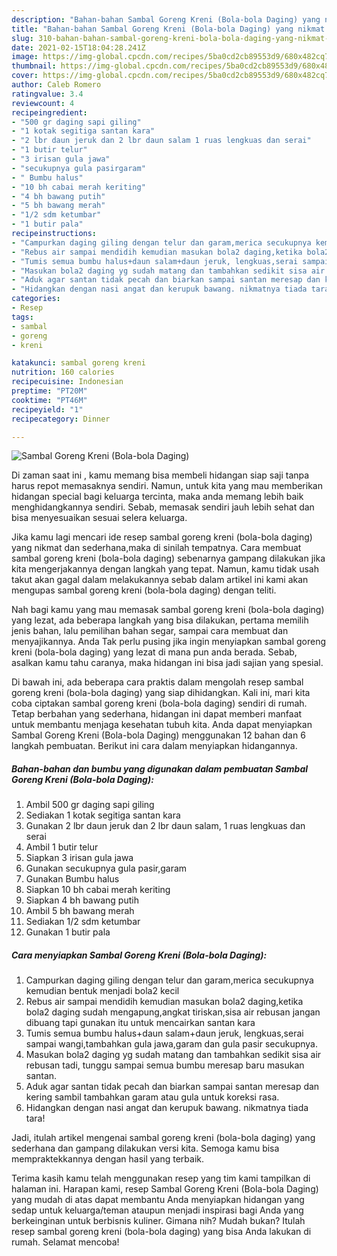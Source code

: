 ```yaml
---
description: "Bahan-bahan Sambal Goreng Kreni (Bola-bola Daging) yang nikmat dan Mudah Dibuat"
title: "Bahan-bahan Sambal Goreng Kreni (Bola-bola Daging) yang nikmat dan Mudah Dibuat"
slug: 310-bahan-bahan-sambal-goreng-kreni-bola-bola-daging-yang-nikmat-dan-mudah-dibuat
date: 2021-02-15T18:04:28.241Z
image: https://img-global.cpcdn.com/recipes/5ba0cd2cb89553d9/680x482cq70/sambal-goreng-kreni-bola-bola-daging-foto-resep-utama.jpg
thumbnail: https://img-global.cpcdn.com/recipes/5ba0cd2cb89553d9/680x482cq70/sambal-goreng-kreni-bola-bola-daging-foto-resep-utama.jpg
cover: https://img-global.cpcdn.com/recipes/5ba0cd2cb89553d9/680x482cq70/sambal-goreng-kreni-bola-bola-daging-foto-resep-utama.jpg
author: Caleb Romero
ratingvalue: 3.4
reviewcount: 4
recipeingredient:
- "500 gr daging sapi giling"
- "1 kotak segitiga santan kara"
- "2 lbr daun jeruk dan 2 lbr daun salam 1 ruas lengkuas dan serai"
- "1 butir telur"
- "3 irisan gula jawa"
- "secukupnya gula pasirgaram"
- " Bumbu halus"
- "10 bh cabai merah keriting"
- "4 bh bawang putih"
- "5 bh bawang merah"
- "1/2 sdm ketumbar"
- "1 butir pala"
recipeinstructions:
- "Campurkan daging giling dengan telur dan garam,merica secukupnya kemudian bentuk menjadi bola2 kecil"
- "Rebus air sampai mendidih kemudian masukan bola2 daging,ketika bola2 daging sudah mengapung,angkat tiriskan,sisa air rebusan jangan dibuang tapi gunakan itu untuk mencairkan santan kara"
- "Tumis semua bumbu halus+daun salam+daun jeruk, lengkuas,serai sampai wangi,tambahkan gula jawa,garam dan gula pasir secukupnya."
- "Masukan bola2 daging yg sudah matang dan tambahkan sedikit sisa air rebusan tadi, tunggu sampai semua bumbu meresap baru masukan santan."
- "Aduk agar santan tidak pecah dan biarkan sampai santan meresap dan kering sambil tambahkan garam atau gula untuk koreksi rasa."
- "Hidangkan dengan nasi angat dan kerupuk bawang. nikmatnya tiada tara!"
categories:
- Resep
tags:
- sambal
- goreng
- kreni

katakunci: sambal goreng kreni 
nutrition: 160 calories
recipecuisine: Indonesian
preptime: "PT20M"
cooktime: "PT46M"
recipeyield: "1"
recipecategory: Dinner

---
```



![Sambal Goreng Kreni (Bola-bola Daging)](https://img-global.cpcdn.com/recipes/5ba0cd2cb89553d9/680x482cq70/sambal-goreng-kreni-bola-bola-daging-foto-resep-utama.jpg)

Di zaman  saat ini , kamu memang bisa membeli hidangan siap saji tanpa harus repot memasaknya sendiri. Namun, untuk kita yang mau memberikan hidangan special bagi keluarga tercinta, maka anda memang lebih baik menghidangkannya sendiri. Sebab, memasak sendiri jauh lebih sehat dan bisa menyesuaikan sesuai selera keluarga.

Jika kamu lagi mencari ide resep sambal goreng kreni (bola-bola daging) yang nikmat dan sederhana,maka di sinilah tempatnya. Cara membuat sambal goreng kreni (bola-bola daging)  sebenarnya gampang dilakukan jika kita mengerjakannya dengan langkah yang tepat. Namun, kamu tidak usah takut akan gagal dalam melakukannya 
sebab dalam artikel ini kami akan mengupas sambal goreng kreni (bola-bola daging) dengan teliti.  



Nah bagi kamu yang mau memasak sambal goreng kreni (bola-bola daging) yang lezat, ada beberapa langkah yang bisa dilakukan, pertama memilih jenis bahan, lalu pemilihan bahan segar, sampai cara membuat dan menyajikannya. Anda Tak perlu pusing jika ingin menyiapkan sambal goreng kreni (bola-bola daging) yang lezat di mana pun anda berada. Sebab, asalkan kamu  tahu caranya, maka hidangan ini bisa jadi sajian yang spesial.

Di bawah ini, ada beberapa cara praktis  dalam mengolah resep sambal goreng kreni (bola-bola daging) yang siap dihidangkan. Kali ini, mari kita coba ciptakan sambal goreng kreni (bola-bola daging) sendiri di rumah. Tetap berbahan yang sederhana, hidangan ini dapat memberi manfaat untuk membantu menjaga kesehatan tubuh kita. Anda dapat menyiapkan Sambal Goreng Kreni (Bola-bola Daging) menggunakan 12 bahan dan 6 langkah pembuatan. Berikut ini cara dalam menyiapkan hidangannya.

<!--inarticleads1-->

##### Bahan-bahan dan bumbu yang digunakan dalam pembuatan Sambal Goreng Kreni (Bola-bola Daging):

1. Ambil 500 gr daging sapi giling
1. Sediakan 1 kotak segitiga santan kara
1. Gunakan 2 lbr daun jeruk dan 2 lbr daun salam, 1 ruas lengkuas dan serai
1. Ambil 1 butir telur
1. Siapkan 3 irisan gula jawa
1. Gunakan secukupnya gula pasir,garam
1. Gunakan  Bumbu halus
1. Siapkan 10 bh cabai merah keriting
1. Siapkan 4 bh bawang putih
1. Ambil 5 bh bawang merah
1. Sediakan 1/2 sdm ketumbar
1. Gunakan 1 butir pala




<!--inarticleads2-->

##### Cara menyiapkan Sambal Goreng Kreni (Bola-bola Daging):

1. Campurkan daging giling dengan telur dan garam,merica secukupnya kemudian bentuk menjadi bola2 kecil
1. Rebus air sampai mendidih kemudian masukan bola2 daging,ketika bola2 daging sudah mengapung,angkat tiriskan,sisa air rebusan jangan dibuang tapi gunakan itu untuk mencairkan santan kara
1. Tumis semua bumbu halus+daun salam+daun jeruk, lengkuas,serai sampai wangi,tambahkan gula jawa,garam dan gula pasir secukupnya.
1. Masukan bola2 daging yg sudah matang dan tambahkan sedikit sisa air rebusan tadi, tunggu sampai semua bumbu meresap baru masukan santan.
1. Aduk agar santan tidak pecah dan biarkan sampai santan meresap dan kering sambil tambahkan garam atau gula untuk koreksi rasa.
1. Hidangkan dengan nasi angat dan kerupuk bawang. nikmatnya tiada tara!




Jadi, itulah artikel mengenai  sambal goreng kreni (bola-bola daging)  yang sederhana dan gampang dilakukan versi kita. Semoga kamu bisa mempraktekkannya dengan hasil yang terbaik. 

Terima kasih kamu telah menggunakan resep yang tim kami tampilkan di halaman ini. Harapan kami, resep  Sambal Goreng Kreni (Bola-bola Daging) yang mudah di atas dapat membantu Anda menyiapkan hidangan yang sedap untuk keluarga/teman ataupun menjadi inspirasi bagi Anda yang berkeinginan untuk berbisnis kuliner. Gimana nih? Mudah bukan? Itulah resep sambal goreng kreni (bola-bola daging) yang bisa Anda lakukan di rumah. Selamat mencoba!

